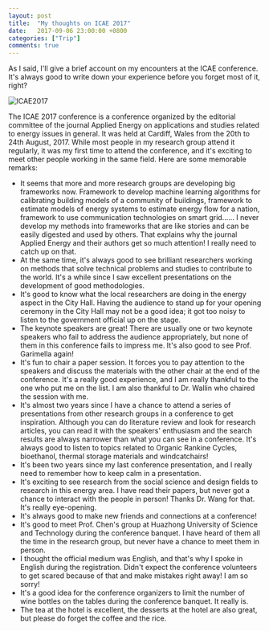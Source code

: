 ```yaml
---
layout: post
title:  "My thoughts on ICAE 2017"
date:   2017-09-06 23:00:00 +0800
categories: ["Trip"]
comments: true
---
```


As I said, I'll give a brief account on my encounters at the ICAE conference. It's always good to write down your experience before you forget most of it, right?

![](../../../../raw_img/Trip/icae2017.png "ICAE2017")

The ICAE 2017 conference is a conference organized by the editorial committee of the journal Applied Energy on applications and studies related to energy issues in general. It was held at Cardiff, Wales from the 20th to 24th August, 2017. While most people in my research group attend it regularly, it was my first time to attend the conference, and it's exciting to meet other people working in the same field. Here are some memorable remarks:

* It seems that more and more research groups are developing big frameworks now. Framework to develop machine learning algorithms for calibrating building models of a community of buildings, framework to estimate models of energy systems to estimate energy flow for a nation, framework to use communication technologies on smart grid...... I never develop my methods into frameworks that are like stories and can be easily digested and used by others. That explains why the journal Applied Energy and their authors get so much attention! I really need to catch up on that.
* At the same time, it's always good to see brilliant researchers working on methods that solve technical problems and studies to contribute to the world. It's a while since I saw excellent presentations on the development of good methodologies.
* It's good to know what the local researchers are doing in the energy aspect in the City Hall. Having the audience to stand up for your opening ceremony in the City Hall may not be a good idea; it got too noisy to listen to the government official up on the stage.
* The keynote speakers are great! There are usually one or two keynote speakers who fail to address the audience appropriately, but none of them in this conference fails to impress me. It's also good to see Prof. Garimella again!
* It's fun to chair a paper session. It forces you to pay attention to the speakers and discuss the materials with the other chair at the end of the conference. It's a really good experience, and I am really thankful to the one who put me on the list. I am also thankful to Dr. Wallin who chaired the session with me.
* It's almost two years since I have a chance to attend a series of presentations from other research groups in a conference to get inspiration. Although you can do literature review and look for research articles, you can read it with the speakers' enthusiasm and the search results are always narrower than what you can see in a conference. It's always good to listen to topics related to Organic Rankine Cycles, bioethanol, thermal storage materials and windcatchairs!
* It's been two years since my last conference presentation, and I really need to remember how to keep calm in a presentation.
* It's exciting to see research from the social science and design fields to research in this energy area. I have read their papers, but never got a chance to interact with the people in person! Thanks Dr. Wang for that. It's really eye-opening.
* It's always good to make new friends and connections at a conference!
* It's good to meet Prof. Chen's group at Huazhong University of Science and Technology during the conference banquet. I have heard of them all the time in the research group, but never have a chance to meet them in person.
* I thought the official medium was English, and that's why I spoke in English during the registration. Didn't expect the conference volunteers to get scared because of that and make mistakes right away! I am so sorry!
* It's a good idea for the conference organizers to limit the number of wine bottles on the tables during the conference banquet. It really is.
* The tea at the hotel is excellent, the desserts at the hotel are also great, but please do forget the coffee and the rice.
